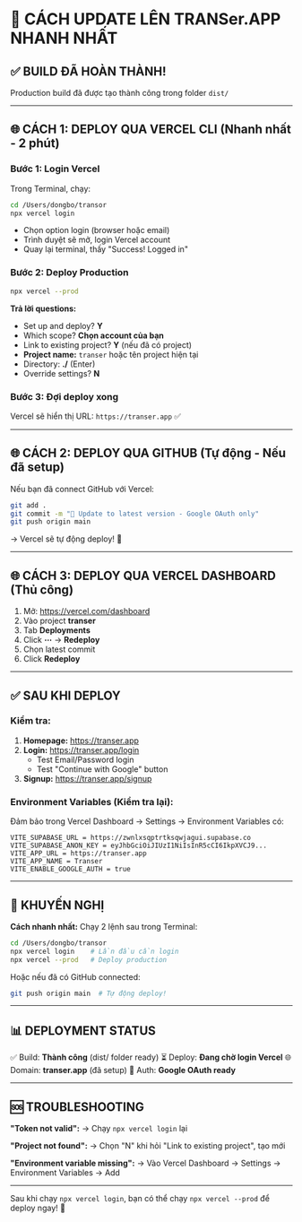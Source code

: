 # 🚀 CÁCH UPDATE LÊN TRANSer.APP NHANH NHẤT

## ✅ BUILD ĐÃ HOÀN THÀNH!

Production build đã được tạo thành công trong folder `dist/`

---

## 🌐 CÁCH 1: DEPLOY QUA VERCEL CLI (Nhanh nhất - 2 phút)

### Bước 1: Login Vercel

Trong Terminal, chạy:
```bash
cd /Users/dongbo/transor
npx vercel login
```

- Chọn option login (browser hoặc email)
- Trình duyệt sẽ mở, login Vercel account
- Quay lại terminal, thấy "Success! Logged in"

### Bước 2: Deploy Production

```bash
npx vercel --prod
```

**Trả lời questions:**
- Set up and deploy? **Y**
- Which scope? **Chọn account của bạn**
- Link to existing project? **Y** (nếu đã có project)
- **Project name:** `transer` hoặc tên project hiện tại
- Directory: **./** (Enter)
- Override settings? **N**

### Bước 3: Đợi deploy xong

Vercel sẽ hiển thị URL: `https://transer.app` ✅

---

## 🌐 CÁCH 2: DEPLOY QUA GITHUB (Tự động - Nếu đã setup)

Nếu bạn đã connect GitHub với Vercel:

```bash
git add .
git commit -m "🚀 Update to latest version - Google OAuth only"
git push origin main
```

→ Vercel sẽ tự động deploy! 🎉

---

## 🌐 CÁCH 3: DEPLOY QUA VERCEL DASHBOARD (Thủ công)

1. Mở: https://vercel.com/dashboard
2. Vào project **transer**
3. Tab **Deployments**
4. Click **⋯** → **Redeploy**
5. Chọn latest commit
6. Click **Redeploy**

---

## ✅ SAU KHI DEPLOY

### Kiểm tra:

1. **Homepage:** https://transer.app
2. **Login:** https://transer.app/login
   - Test Email/Password login
   - Test "Continue with Google" button
3. **Signup:** https://transer.app/signup

### Environment Variables (Kiểm tra lại):

Đảm bảo trong Vercel Dashboard → Settings → Environment Variables có:

```
VITE_SUPABASE_URL = https://zwnlxsqptrtksqwjagui.supabase.co
VITE_SUPABASE_ANON_KEY = eyJhbGciOiJIUzI1NiIsInR5cCI6IkpXVCJ9...
VITE_APP_URL = https://transer.app
VITE_APP_NAME = Transer
VITE_ENABLE_GOOGLE_AUTH = true
```

---

## 🎯 KHUYẾN NGHỊ

**Cách nhanh nhất:** Chạy 2 lệnh sau trong Terminal:

```bash
cd /Users/dongbo/transor
npx vercel login    # Lần đầu cần login
npx vercel --prod   # Deploy production
```

Hoặc nếu đã có GitHub connected:
```bash
git push origin main  # Tự động deploy!
```

---

## 📊 DEPLOYMENT STATUS

✅ Build: **Thành công** (dist/ folder ready)
⏳ Deploy: **Đang chờ login Vercel**
🌐 Domain: **transer.app** (đã setup)
🔐 Auth: **Google OAuth ready**

---

## 🆘 TROUBLESHOOTING

**"Token not valid":**
→ Chạy `npx vercel login` lại

**"Project not found":**
→ Chọn "N" khi hỏi "Link to existing project", tạo mới

**"Environment variable missing":**
→ Vào Vercel Dashboard → Settings → Environment Variables → Add

---

Sau khi chạy `npx vercel login`, bạn có thể chạy `npx vercel --prod` để deploy ngay! 🚀
